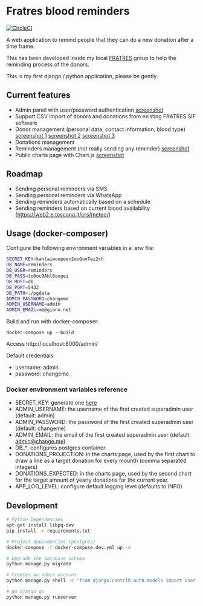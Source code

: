 # Fratres blood reminders

[![CircleCI](https://circleci.com/gh/gionn/blood-reminders.svg?style=svg)](https://circleci.com/gh/gionn/blood-reminders)

A web application to remind people that they can do a new donation after a time frame.

This has been developed inside my local [FRATRES](http://www.fratres.org) group to help the reminding process of the donors.

This is my first django / python application, please be gently.

## Current features

* Admin panel with user/password authentication [screenshot](screenshots/admin-home.jpeg)
* Support CSV import of donors and donations from existing FRATRES SIF software
* Donor management (personal data, contact information, blood type) [screenshot 1](screenshots/donors-list.jpeg) [screenshot 2](screenshots/donors-edit-1.jpeg) [screenshot 3](screenshots/donors-edit-2.jpeg)
* Donations management
* Reminders management (not really sending any reminder) [screenshot](screenshots/create-reminder.jpeg)
* Public charts page with Chart.js [screenshot](screenshots/charts.jpeg)

## Roadmap

* Sending personal reminders via SMS
* Sending personal reminders via WhatsApp
* Sending reminders automatically based on a schedule
* Sending reminders based on current blood availability (https://web2.e.toscana.it/crs/meteo/)

## Usage (docker-composer)

Configure the following environment variables in a .env file:

```bash
SECRET_KEY=kahlaiwoopeex2ooQuoTei2ch
DB_NAME=reminders
DB_USER=reminders
DB_PASS=to6oc9Ahl6oogei
DB_HOST=db
DB_PORT=5432
DB_PATH=./pgdata
ADMIN_PASSWORD=changeme
ADMIN_USERNAME=admin
ADMIN_EMAIL=me@gionn.net
```

Build and run with docker-composer:

    docker-compose up --build

Access http://localhost:8000/admin/

Default credentials:

* username: admin
* password: changeme

### Docker environment variables reference

* SECRET_KEY: generate one [here](https://www.miniwebtool.com/django-secret-key-generator/)
* ADMIN_USERNAME: the username of the first created superadmin user (default: admin)
* ADMIN_PASSWORD: the password of the first created superadmin user (default: changeme)
* ADMIN_EMAIL: the email of the first created superadmin user (default: admin@change.me)
* DB_*: configures postgres container
* DONATIONS_PROJECTION: in the charts page, used by the first chart to draw a line as a target donation for every mounth (comma separated integers)
* DONATIONS_EXPECTED: in the charts page, used by the second chart for the target amount of yearly donations for the current year.
* APP_LOG_LEVEL: configure default logging level (defaults to INFO)

## Development

```bash
# Python Dependencies
apt-get install libpq-dev
pip install -r requirements.txt

# Project dependencies (postgres)
docker-compose -f docker-compose.dev.yml up -d

# Upgrade the database schema
python manage.py migrate

# Creates an admin account
python manage.py shell -c "from django.contrib.auth.models import User; User.objects.create_superuser('${ADMIN_USERNAME}', '${ADMIN_EMAIL}', '${ADMIN_PASSWORD}')" || true &> /dev/null

# go django go
python manage.py runserver
```
